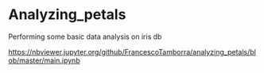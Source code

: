# Analyzing_petals

Performing some basic data analysis on iris db

https://nbviewer.jupyter.org/github/FrancescoTamborra/analyzing_petals/blob/master/main.ipynb
